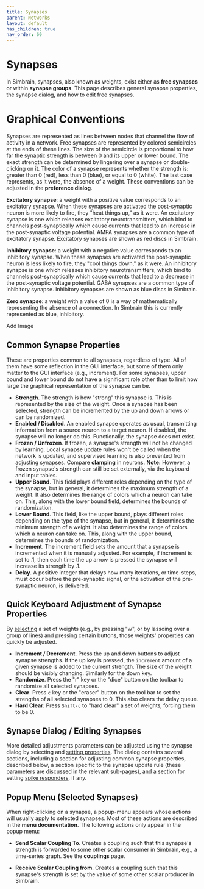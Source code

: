 ```yaml
---
title: Synapses
parent: Networks
layout: default
has_children: true
nav_order: 60
---
```


# Synapses

In Simbrain, synapses, also known as weights, exist either as **free synapses** or within **synapse groups**. This page describes general synapse properties, the synapse dialog, and how to edit free synapses.

# Graphical Conventions

<!-- Picture with an arrow -->

Synapses are represented as lines between nodes that channel the flow of activity in a network. 
Free synapses are represented by colored semicircles at the ends of these lines. The size of the semicircle is proportional to how far the synaptic strength is between 0 and its upper or lower bound. The exact strength can be determined by lingering over a synapse or double-clicking on it. The color of a synapse represents whether the strength is: greater than 0 (red), less than 0 (blue), or equal to 0 (white). The last case represents, as it were, the absence of a weight. These conventions can be adjusted in the **preference dialog**.

**Excitatory synapse**: a weight with a positive value corresponds to an excitatory synapse. When these synapses are activated the post-synaptic neuron is more likely to fire, they "heat things up," as it were. An excitatory synapse is one which releases excitatory neurotransmitters, which bind to channels post-synaptically which cause currents that lead to an increase in the post-synaptic voltage potential. AMPA synapses are a common type of excitatory synapse. Excitatory synapses are shown as red discs in Simbrain.

**Inhibitory synapse**: a weight with a negative value corresponds to an inhibitory synapse. When these synapses are activated the post-synaptic neuron is less likely to fire, they "cool things down," as it were. An inhibitory synapse is one which releases inhibitory neurotransmitters, which bind to channels post-synaptically which cause currents that lead to a decrease in the post-synaptic voltage potential. GABA synapses are a common type of inhibitory synapse. Inhibitory synapses are shown as blue discs in Simbrain.

**Zero synapse**: a weight with a value of 0 is a way of mathematically representing the absence of a connection. In Simbrain this is currently represented as blue, inhibitory.

<!-- TODO --> Add Image

## Common Synapse Properties

These are properties common to all synapses, regardless of type. All of them have some reflection in the GUI interface, but some of them only matter to the GUI interface (e.g., increment). For some synapses, upper bound and lower bound do not have a significant role other than to limit how large the graphical representation of the synapse can be.

- **Strength**. The strength is how "strong" this synapse is. This is represented by the size of the weight. Once a synapse has been selected, strength can be incremented by the up and down arrows or can be randomized.
- **Enabled / Disabled**. An enabled synapse operates as usual, transmitting information from a source neuron to a target neuron. If disabled, the synapse will no longer do this. Functionally, the synapse does not exist.
- **Frozen / Unfrozen**. If frozen, a synapse's strength will not be changed by learning. Local synapse update rules won't be called when the network is updated, and supervised learning is also prevented from adjusting synapses. Compare **clamping** in neurons. **Note:** However, a frozen synapse's strength can still be set externally, via the keyboard and input tables.
- **Upper Bound**. This field plays different roles depending on the type of the synapse, but in general, it determines the maximum strength of a weight. It also determines the range of colors which a neuron can take on. This, along with the lower bound field, determines the bounds of randomization.
- **Lower Bound**. This field, like the upper bound, plays different roles depending on the type of the synapse, but in general, it determines the minimum strength of a weight. It also determines the range of colors which a neuron can take on. This, along with the upper bound, determines the bounds of randomization.
- **Increment**. The increment field sets the amount that a synapse is incremented when it is manually adjusted. For example, if increment is set to .1, then each time the up arrow is pressed the synapse will increase its strength by .1.
- **Delay**. A positive integer that delays how many iterations, or time-steps, must occur before the pre-synaptic signal, or the activation of the pre-synaptic neuron, is delivered.

## Quick Keyboard Adjustment of Synapse Properties

By [selecting](../buildingBasics#selecting-objects) a set of weights (e.g., by pressing "w", or by lassoing over a group of lines) and pressing certain buttons, those weights' properties can quickly be adjusted.

- **Increment / Decrement**. Press the up and down buttons to adjust synapse strengths. If the up key is pressed, the `increment` amount of a given synapse is added to the current strength. The size of the weight should be visibly changing. Similarly for the down key.
- **Randomize**. Press the "r" key or the "dice" button on the toolbar to randomize all selected synapses.
- **Clear**. Press `c` key or the "eraser" button on the tool
bar to set the strengths of all selected synapses to 0. This also clears the delay queue.
- **Hard Clear**: Press `Shift-c` to "hard clear" a set of weights, forcing them to be 0.

## Synapse Dialog / Editing Synapses

More detailed adjustments parameters can be adjusted using the synapse dialog by selecting and [setting properties](../buildingBasics#setting-properties). The dialog contains several sections, including a section for adjusting common synapse properties, described below, a section specific to the synapse update rule (these parameters are discussed in the relevant sub-pages), and a section for setting [spike responders](../spikeresponders), if any.

## Popup Menu (Selected Synapses)

When right-clicking on a synapse, a popup-menu appears whose actions will usually apply to selected synapses. Most of these actions are described in the **menu documentation**. The following actions only appear in the popup menu:

- **Send Scalar Coupling To**. Creates a coupling such that this synapse's strength is forwarded to some other scalar consumer in Simbrain, e.g., a time-series graph. See the **couplings** page.

- **Receive Scalar Coupling from**. Creates a coupling such that this synapse's strength is set by the value of some other scalar producer in Simbrain.